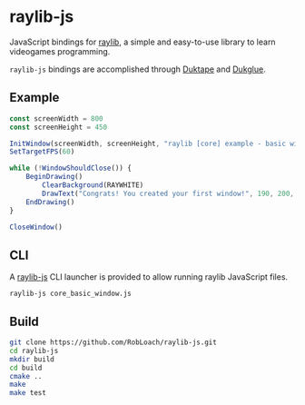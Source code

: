 # raylib-js

JavaScript bindings for [raylib](https://www.raylib.com/), a simple and easy-to-use library to learn videogames programming.

`raylib-js` bindings are accomplished through [Duktape](https://duktape.org/) and [Dukglue](https://github.com/Aloshi/dukglue).

## Example

``` js
const screenWidth = 800
const screenHeight = 450

InitWindow(screenWidth, screenHeight, "raylib [core] example - basic window")
SetTargetFPS(60)

while (!WindowShouldClose()) {
    BeginDrawing()
        ClearBackground(RAYWHITE)
        DrawText("Congrats! You created your first window!", 190, 200, 20, LIGHTGRAY)
    EndDrawing()
}

CloseWindow()
```

## CLI

A [raylib-js](bin/raylib-js.cpp) CLI launcher is provided to allow running raylib JavaScript files.

```
raylib-js core_basic_window.js
```

## Build

``` bash
git clone https://github.com/RobLoach/raylib-js.git
cd raylib-js
mkdir build
cd build
cmake ..
make
make test
```
